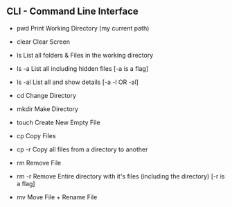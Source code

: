 ## CLI - Command Line Interface

* pwd Print Working Directory (my current path)
* clear Clear Screen

* ls List all folders & Files in the working directory
* ls -a List all including hidden files [-a is a flag]
* ls -al List all and show details [-a -l OR -al]

* cd Change Directory
* mkdir Make Directory
* touch Create New Empty File

* cp Copy Files
* cp -r Copy all files from a directory to another
* rm Remove File

* rm -r Remove Entire directory with it's files (including the directory) [-r is a flag]
* mv Move File + Rename File
